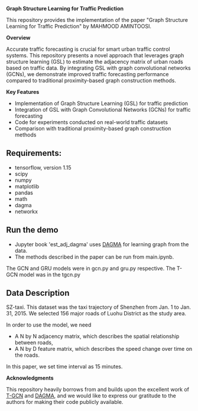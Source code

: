 **Graph Structure Learning for Traffic Prediction**

This repository provides the implementation of the paper "Graph Structure Learning for Traffic Prediction" by MAHMOOD AMINTOOSI.

**Overview**

Accurate traffic forecasting is crucial for smart urban traffic control systems. This repository presents a novel approach that leverages graph structure learning (GSL) to estimate the adjacency matrix of urban roads based on traffic data. By integrating GSL with graph convolutional networks (GCNs), we demonstrate improved traffic forecasting performance compared to traditional proximity-based graph construction methods.

**Key Features**

* Implementation of Graph Structure Learning (GSL) for traffic prediction
* Integration of GSL with Graph Convolutional Networks (GCNs) for traffic forecasting
* Code for experiments conducted on real-world traffic datasets
* Comparison with traditional proximity-based graph construction methods

## Requirements:

* tensorflow, version 1.15
* scipy
* numpy
* matplotlib
* pandas
* math
* dagma
* networkx

## Run the demo

- Jupyter book 'est_adj_dagma' uses [DAGMA](https://github.com/kevinsbello/dagma) for learning graph from the data.
- The methods described in the paper can be run from main.ipynb.

The GCN and GRU models were in gcn.py and gru.py respective.
The T-GCN model was in the tgcn.py

## Data Description

SZ-taxi. This dataset was the taxi trajectory of Shenzhen from Jan. 1 to Jan. 31, 2015. We selected 156 major roads of Luohu District as the study area.

In order to use the model, we need
* A N by N adjacency matrix, which describes the spatial relationship between roads, 
* A N by D feature matrix, which describes the speed change over time on the roads.

In this paper, we set time interval as 15 minutes.

**Acknowledgments**

This repository heavily borrows from and builds upon the excellent work of [T-GCN](https://github.com/lehaifeng/T-GCN) and [DAGMA](https://github.com/kevinsbello/dagma), and we would like to express our gratitude to the authors for making their code publicly available.
